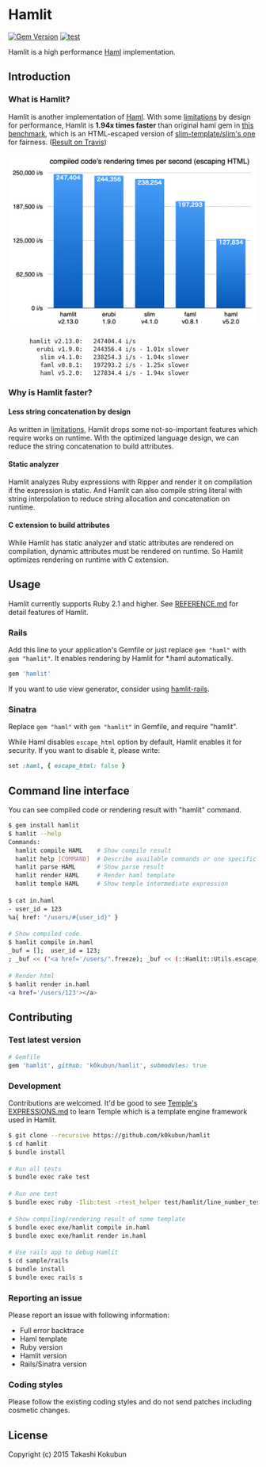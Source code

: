 # Hamlit

[![Gem Version](https://badge.fury.io/rb/hamlit.svg)](http://badge.fury.io/rb/hamlit)
[![test](https://github.com/k0kubun/hamlit/workflows/test/badge.svg)](https://github.com/k0kubun/hamlit/actions?query=workflow%3Atest)

Hamlit is a high performance [Haml](https://github.com/haml/haml) implementation.

## Introduction

### What is Hamlit?
Hamlit is another implementation of [Haml](https://github.com/haml/haml).
With some [limitations](REFERENCE.md#limitations) by design for performance,
Hamlit is **1.94x times faster** than original haml gem in [this benchmark](benchmark/slim/run-benchmarks.rb),
which is an HTML-escaped version of [slim-template/slim's one](https://github.com/slim-template/slim/blob/4.1.0/benchmarks/run-benchmarks.rb) for fairness. ([Result on Travis](https://travis-ci.org/github/k0kubun/hamlit/jobs/732178446))

<img src="https://raw.githubusercontent.com/k0kubun/hamlit/afcc2b36c4861c2f764baa09afd9530ca25eeafa/benchmark/graph/graph.png" width="600x" alt="Hamlit Benchmark" />

```
      hamlit v2.13.0:   247404.4 i/s
        erubi v1.9.0:   244356.4 i/s - 1.01x slower
         slim v4.1.0:   238254.3 i/s - 1.04x slower
         faml v0.8.1:   197293.2 i/s - 1.25x slower
         haml v5.2.0:   127834.4 i/s - 1.94x slower
```

### Why is Hamlit faster?

#### Less string concatenation by design
As written in [limitations](REFERENCE.md#limitations), Hamlit drops some not-so-important features which require
works on runtime. With the optimized language design, we can reduce the string concatenation
to build attributes.

#### Static analyzer
Hamlit analyzes Ruby expressions with Ripper and render it on compilation if the expression
is static. And Hamlit can also compile string literal with string interpolation to reduce
string allocation and concatenation on runtime.

#### C extension to build attributes
While Hamlit has static analyzer and static attributes are rendered on compilation,
dynamic attributes must be rendered on runtime. So Hamlit optimizes rendering on runtime
with C extension.

## Usage

Hamlit currently supports Ruby 2.1 and higher. See [REFERENCE.md](REFERENCE.md) for detail features of Hamlit.

### Rails

Add this line to your application's Gemfile or just replace `gem "haml"` with `gem "hamlit"`.
It enables rendering by Hamlit for \*.haml automatically.

```rb
gem 'hamlit'
```

If you want to use view generator, consider using [hamlit-rails](https://github.com/mfung/hamlit-rails).

### Sinatra

Replace `gem "haml"` with `gem "hamlit"` in Gemfile, and require "hamlit".

While Haml disables `escape_html` option by default, Hamlit enables it for security.
If you want to disable it, please write:

```rb
set :haml, { escape_html: false }
```


## Command line interface

You can see compiled code or rendering result with "hamlit" command.

```bash
$ gem install hamlit
$ hamlit --help
Commands:
  hamlit compile HAML    # Show compile result
  hamlit help [COMMAND]  # Describe available commands or one specific command
  hamlit parse HAML      # Show parse result
  hamlit render HAML     # Render haml template
  hamlit temple HAML     # Show temple intermediate expression

$ cat in.haml
- user_id = 123
%a{ href: "/users/#{user_id}" }

# Show compiled code
$ hamlit compile in.haml
_buf = [];  user_id = 123;
; _buf << ("<a href='/users/".freeze); _buf << (::Hamlit::Utils.escape_html((user_id))); _buf << ("'></a>\n".freeze); _buf = _buf.join

# Render html
$ hamlit render in.haml
<a href='/users/123'></a>
```

## Contributing

### Test latest version

```rb
# Gemfile
gem 'hamlit', github: 'k0kubun/hamlit', submodules: true
```

### Development

Contributions are welcomed. It'd be good to see
[Temple's EXPRESSIONS.md](https://github.com/judofyr/temple/blob/v0.7.6/EXPRESSIONS.md)
to learn Temple which is a template engine framework used in Hamlit.

```bash
$ git clone --recursive https://github.com/k0kubun/hamlit
$ cd hamlit
$ bundle install

# Run all tests
$ bundle exec rake test

# Run one test
$ bundle exec ruby -Ilib:test -rtest_helper test/hamlit/line_number_test.rb -l 12

# Show compiling/rendering result of some template
$ bundle exec exe/hamlit compile in.haml
$ bundle exec exe/hamlit render in.haml

# Use rails app to debug Hamlit
$ cd sample/rails
$ bundle install
$ bundle exec rails s
```

### Reporting an issue

Please report an issue with following information:

- Full error backtrace
- Haml template
- Ruby version
- Hamlit version
- Rails/Sinatra version

### Coding styles

Please follow the existing coding styles and do not send patches including cosmetic changes.

## License

Copyright (c) 2015 Takashi Kokubun
